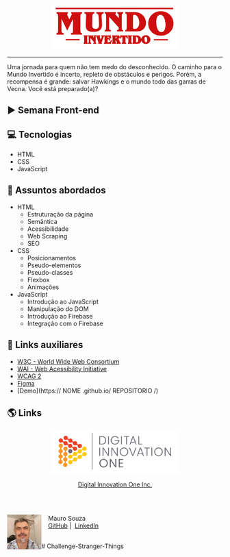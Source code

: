 <p align="center">
    <img width="300" src="./assets/images/banner/logo.svg">
</p>

-------
Uma jornada para quem não tem medo do desconhecido. O caminho para o Mundo Invertido é incerto, repleto de obstáculos e perigos. Porém, a recompensa é grande: salvar Hawkings e o mundo todo das garras de Vecna. Você está preparado(a)? 

## ▶️ Semana Front-end

## 💻 Tecnologias
- HTML
- CSS
- JavaScript

## 💬 Assuntos abordados
- HTML
    - Estruturação da página 
    - Semântica
    - Acessibilidade
    - Web Scraping
    - SEO
- CSS
    - Posicionamentos
    - Pseudo-elementos
    - Pseudo-classes
    - Flexbox
    - Animações 
- JavaScript
    - Introdução ao JavaScript
    - Manipulação do DOM
    - Introdução ao Firebase
    - Integração com o Firebase


## 🔗 Links auxiliares

- [W3C - World Wide Web Consortium](http://w3c.org)
- [WAI - Web Acessibility Initiative](https://www.w3.org/WAI/)
- [WCAG 2](https://www.w3.org/WAI/WCAG21/quickref/) 
- [Figma](https://www.figma.com/file/I3Q42CcVUziRN3iMfTrbfb/Stranger-Things?node-id=0%3A1) 
- [Demo](https:// NOME .github.io/ REPOSITORIO /) 
## 🌎 Links


<p align="center">
    <img width="300" src="./assets/images/dio.png">
</p>
<p align="center">
 <a href="https://www.dio.me/"><spam>Digital Innovation One Inc.<spam></a>
</p>
<br/><br/>
<p>
    <img align=left margin=10 width=80 src="./assets/images/mauro_souza.jpg">
    <p>&nbsp&nbsp&nbsp&nbspMauro Souza<br>
    &nbsp&nbsp&nbsp&nbsp<a href="https://github.com/msgsouza-rj">GitHub</a>&nbsp;|&nbsp;
    <a href="https://www.linkedin.com/in/maurosouza-dev/">LinkedIn</a>
    </p>
</p><br/>
# Challenge-Stranger-Things
